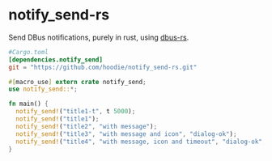 # notify_send-rs
Send DBus notifications, purely in rust,
using [dbus-rs](https://github.com/diwic/dbus-rs/).


```toml
#Cargo.toml
[dependencies.notify_send]
git = "https://github.com/hoodie/notify_send-rs.git"
```

```rust
#[macro_use] extern crate notify_send;
use notify_send::*;

fn main() {
  notify_send!("title1-t", t 5000);
  notify_send!("title1");
  notify_send!("title2", "with message");
  notify_send!("title3", "with message and icon", "dialog-ok");
  notify_send!("title4", "with message, icon and timeout", "dialog-ok", t 3000);
}
```
